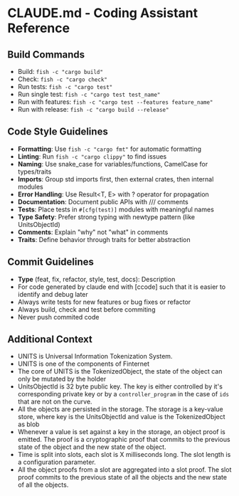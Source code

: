 # CLAUDE.md - Coding Assistant Reference

## Build Commands
- Build: `fish -c "cargo build"`
- Check: `fish -c "cargo check"`
- Run tests: `fish -c "cargo test"`
- Run single test: `fish -c "cargo test test_name"`
- Run with features: `fish -c "cargo test --features feature_name"`
- Run with release: `fish -c "cargo build --release"`

## Code Style Guidelines
- **Formatting**: Use `fish -c "cargo fmt"` for automatic formatting
- **Linting**: Run `fish -c "cargo clippy"` to find issues
- **Naming**: Use snake_case for variables/functions, CamelCase for types/traits
- **Imports**: Group std imports first, then external crates, then internal modules
- **Error Handling**: Use Result<T, E> with ? operator for propagation
- **Documentation**: Document public APIs with /// comments
- **Tests**: Place tests in `#[cfg(test)]` modules with meaningful names
- **Type Safety**: Prefer strong typing with newtype pattern (like UnitsObjectId)
- **Comments**: Explain "why" not "what" in comments
- **Traits**: Define behavior through traits for better abstraction

## Commit Guidelines

- **Type** (feat, fix, refactor, style, test, docs): Description
- For code generated by claude end with [ccode] such that it is easier to identify and debug later
- Always write tests for new features or bug fixes or refactor
- Always build, check and test before commiting
- Never push commited code


## Additional Context

- UNITS is Universal Information Tokenization System.
- UNITS is one of the components of Finternet
- The core of UNITS is the TokenizedObject, the state of the object can only be mutated by the holder
- UnitsObjectId is 32 byte public key. The key is either controlled by it's corresponding private key or by a `controller_program` in the case of `ids` that are not on the curve.
- All the objects are persisted in the storage. The storage is a key-value store, where key is the UnitsObjectId and value is the TokenizedObject as blob
- Whenever a value is set against a key in the storage, an object proof is emitted. The proof is a cryptographic proof that commits to the previous state of the object and the new state of the object.
- Time is split into slots, each slot is X milliseconds long. The slot length is a configuration parameter.
- All the object proofs from a slot are aggregated into a slot proof. The slot proof commits to the previous state of all the objects and the new state of all the objects.
